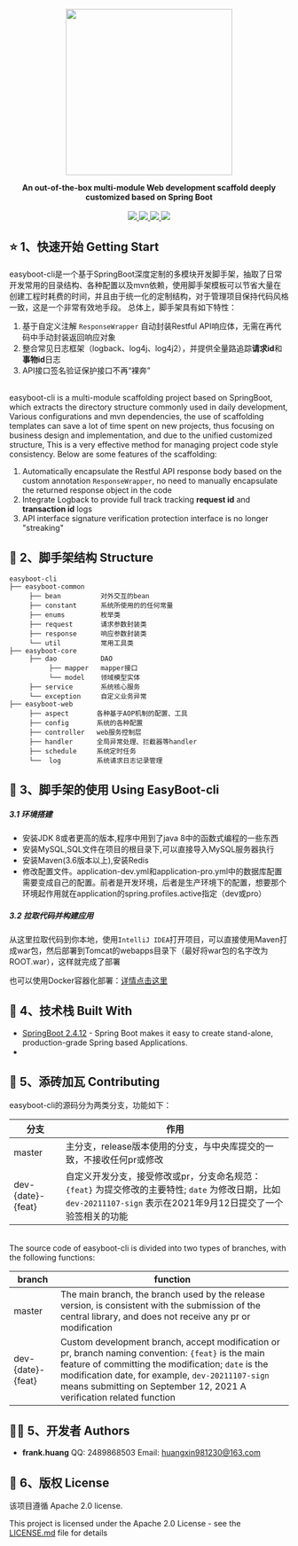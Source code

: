 <p align="center">
    <img src="http://image.easyblog.top/1639013992477dc523b21-8b24-4015-bdad-2f44dc30541d.png" width="300px">
    <p align="center">
       <b>An out-of-the-box multi-module Web development scaffold deeply customized based on Spring Boot</b>
        <br>
        <br>
        <a href="https://img.shields.io/github/forks/LoverITer/EasyBoot-CLI">
            <img src="https://img.shields.io/github/forks/LoverITer/EasyBoot-CLI" >
        </a>
        <a href="https://img.shields.io/github/stars/LoverITer/EasyBoot-CLI">
            <img src="https://img.shields.io/github/stars/LoverITer/EasyBoot-CLI" >
        </a>
        <a href="https://img.shields.io/badge/release-v1.0.0-blue">
            <img src="https://img.shields.io/badge/release-v1.0.0-blue" >
        </a>
        <a href="https://img.shields.io/github/license/LoverITer/EasyBoot-CLI">
            <img src="https://img.shields.io/github/license/LoverITer/EasyBoot-CLI" >
        </a>
    </p>    
</p>



⭐️ 1、快速开始 Getting Start
------------
easyboot-cli是一个基于SpringBoot深度定制的多模块开发脚手架，抽取了日常开发常用的目录结构、各种配置以及mvn依赖，使用脚手架模板可以节省大量在创建工程时耗费的时间，并且由于统一化的定制结构，对于管理项目保持代码风格一致，这是一个非常有效地手段。 总体上，脚手架具有如下特性：
1. 基于自定义注解 `ResponseWrapper` 自动封装Restful API响应体，无需在再代码中手动封装返回响应对象
2. 整合常见日志框架（logback、log4j、log4j2），并提供全量路追踪**请求id**和**事物id**日志
3. API接口签名验证保护接口不再“裸奔”


<br/>
easyboot-cli is a multi-module scaffolding project based on SpringBoot, which extracts the directory structure commonly used in daily development,
Various configurations and mvn dependencies, the use of scaffolding templates can save a lot of time spent on new projects, thus focusing on business design and implementation, and due to the unified customized structure,
This is a very effective method for managing project code style consistency. Below are some features of the scaffolding:

1. Automatically encapsulate the Restful API response body based on the custom annotation `ResponseWrapper`, no need to manually encapsulate the returned response object in the code
2. Integrate Logback to provide full track tracking **request id** and **transaction id** logs
3. API interface signature verification protection interface is no longer "streaking"
 
🔬 2、脚手架结构  Structure
------------
```puml
easyboot-cli
├── easyboot-common
     ├── bean          对外交互的bean
     ├── constant      系统所使用的的任何常量
     ├── enums         枚举类
     ├── request       请求参数封装类
     ├── response      响应参数封装类
     └── util          常用工具类
├── easyboot-core
     ├── dao           DAO
          ├── mapper   mapper接口
          └── model    领域模型实体
     ├── service       系统核心服务
     └── exception     自定义业务异常
├── easyboot-web
     ├── aspect       各种基于AOP机制的配置、工具
     ├── config       系统的各种配置
     ├── controller   web服务控制层
     ├── handler      全局异常处理、拦截器等handler
     ├── schedule     系统定时任务
     └──  log         系统请求日志记录管理
```


🔧 3、脚手架的使用  Using EasyBoot-cli
------

##### 3.1 环境搭建

* 安装JDK 8或者更高的版本,程序中用到了java 8中的函数式编程的一些东西
* 安装MySQL,SQL文件在项目的根目录下,可以直接导入MySQL服务器执行
* 安装Maven(3.6版本以上),安装Redis
* 修改配置文件。application-dev.yml和application-pro.yml中的数据库配置需要变成自己的配置。前者是开发环境，后者是生产环境下的配置，想要那个环境起作用就在application的spring.profiles.active指定（dev或pro）

##### 3.2 拉取代码并构建应用
从这里拉取代码到你本地，使用`IntelliJ IDEA`打开项目，可以直接使用Maven打成war包，然后部署到Tomcat的webapps目录下（最好将war包的名字改为ROOT.war），这样就完成了部署

也可以使用Docker容器化部署：[详情点击这里](https://www.easyboot.top/article/details/211)



🔨 4、技术栈 Built With
------
* [SpringBoot 2.4.12](https://docs.spring.io/spring-boot/docs/2.4.12/reference/html/index.html) - Spring Boot makes it easy to create stand-alone, production-grade Spring based Applications.
* 

🔗 5、添砖加瓦 Contributing
-----
easyboot-cli的源码分为两类分支，功能如下：

| 分支      | 作用                                                         |
| --------- | ------------------------------------------------------------ |
| master | 主分支，release版本使用的分支，与中央库提交的一致，不接收任何pr或修改 |
| dev-{date}-{feat}    | 自定义开发分支，接受修改或pr，分支命名规范：`{feat}` 为提交修改的主要特性; `date` 为修改日期，比如 `dev-20211107-sign` 表示在2021年9月12日提交了一个验签相关的功能        |

<br/>
The source code of easyboot-cli is divided into two types of branches, with the following functions:

| branch      | function                                                         |
| --------- | ------------------------------------------------------------ |
| master | The main branch, the branch used by the release version, is consistent with the submission of the central library, and does not receive any pr or modification |
| dev-{date}-{feat}    | Custom development branch, accept modification or pr, branch naming convention: `{feat}` is the main feature of committing the modification; `date` is the modification date, for example, `dev-20211107-sign` means submitting on September 12, 2021 A verification related function      |


👨‍💻‍ 5、开发者 Authors
------
* **frank.huang**  QQ: 2489868503  Email: huangxin981230@163.com


📄 6、版权  License
-------
该项目遵循 Apache 2.0 license.

This project is licensed under the Apache 2.0 License - see the [LICENSE.md](LICENSE.md) file for details

